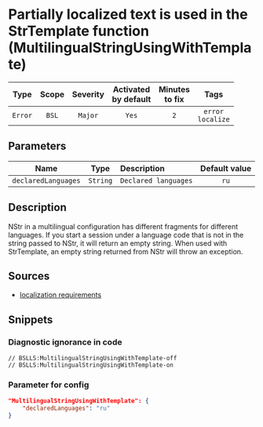 # Partially localized text is used in the StrTemplate function (MultilingualStringUsingWithTemplate)

 |  Type   | Scope | Severity | Activated<br>by default | Minutes<br>to fix |            Tags             |
 |:-------:|:-----:|:--------:|:-----------------------------:|:-----------------------:|:---------------------------:|
 | `Error` | `BSL` | `Major`  |             `Yes`             |           `2`           | `error`<br>`localize` |

## Parameters

 |        Name         |   Type   | Description          | Default value |
 |:-------------------:|:--------:|:-------------------- |:-------------:|
 | `declaredLanguages` | `String` | `Declared languages` |     `ru`      | 

<!-- Блоки выше заполняются автоматически, не трогать -->
## Description

NStr in a multilingual configuration has different fragments for different languages. If you start a session under a language code that is not in the string passed to NStr, it will return an empty string. When used with StrTemplate, an empty string returned from NStr will throw an exception.

## Sources

- [localization requirements](https://its.1c.ru/db/v8std/content/763/hdoc)

## Snippets

<!-- Блоки ниже заполняются автоматически, не трогать -->
### Diagnostic ignorance in code

```bsl
// BSLLS:MultilingualStringUsingWithTemplate-off
// BSLLS:MultilingualStringUsingWithTemplate-on
```

### Parameter for config

```json
"MultilingualStringUsingWithTemplate": {
    "declaredLanguages": "ru"
}
```

